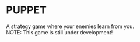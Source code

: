 <h1>PUPPET</h1>

A strategy game where your enemies learn from you.<br>
NOTE: This game is still under development!